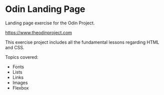 # Odin Landing Page
Landing page exercise for the Odin Project.

https://www.theodinproject.com

This exercise project includes all the fundamental lessons regarding HTML and CSS. 

Topics covered:
- Fonts
- Lists
- Links
- Images
- Flexbox